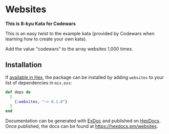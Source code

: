 # Websites

**This is 8-kyu Kata for Codewars**

This is an easy twist to the example kata (provided by Codewars when learning how to create your own kata).

Add the value "codewars" to the array websites 1,000 times.

## Installation

If [available in Hex](https://hex.pm/docs/publish), the package can be installed
by adding `websites` to your list of dependencies in `mix.exs`:

```elixir
def deps do
  [
    {:websites, "~> 0.1.0"}
  ]
end
```

Documentation can be generated with [ExDoc](https://github.com/elixir-lang/ex_doc)
and published on [HexDocs](https://hexdocs.pm). Once published, the docs can
be found at <https://hexdocs.pm/websites>.
